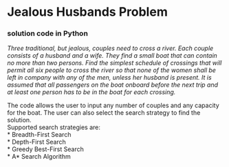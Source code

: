 Jealous Husbands Problem
===============

### solution code in Python

*Three traditional, but jealous, couples need to cross a river. Each couple consists of a husband and a wife. They find a small boat that can contain no more than two persons. Find the simplest schedule of crossings that will permit all six people to cross the river so that none of the women shall be left in company with any of the men, unless her husband is present. It is assumed that all passengers on the boat onboard before the next trip and at least one person has to be in the boat for each crossing.*

The code allows the user to input any number of couples and any capacity for the boat. The user can also select the search strategy to find the solution.  
Supported search strategies are:  
	* Breadth-First Search  
	* Depth-First Search  
	* Greedy Best-First Search  
	* A* Search Algorithm  